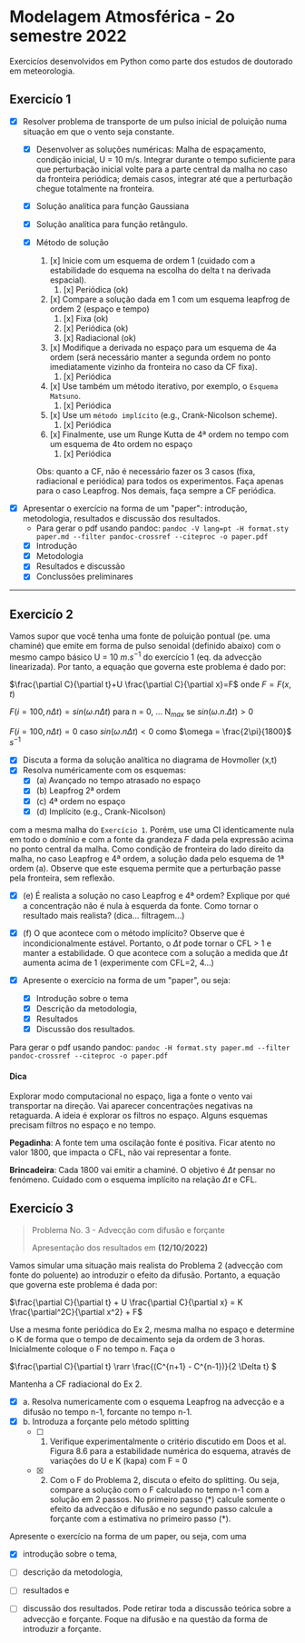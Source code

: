 # Modelagem Atmosférica - 2o semestre 2022
Exercicíos desenvolvidos em Python como parte dos estudos de doutorado em meteorologia.
## Exercicío 1
- [x] Resolver problema de transporte de um pulso inicial de poluição numa situação em que o vento seja constante.
   - [x] Desenvolver as soluções numéricas: Malha de espaçamento, condição inicial, U = 10 m/s. Integrar durante o tempo suficiente para que perturbação inicial volte para a parte central da malha no caso da fronteira periódica; demais casos, integrar até que a perturbação chegue totalmente na fronteira.
   - [x] Solução analítica para função Gaussiana
   - [x] Solução analítica para função retângulo.
   - [x] Método de solução
     1. [x] Inicie com um esquema de ordem 1 (cuidado com a estabilidade do esquema na escolha do delta t na derivada espacial).
        1. [x] Periódica (ok)
     2. [x] Compare a solução dada em 1 com um esquema leapfrog de ordem 2 (espaço e tempo)
        1. [x] Fixa (ok)
        2. [x] Periódica (ok)
        3. [x] Radiacional (ok)
     3. [x] Modifique a derivada no espaço para um esquema de 4a ordem (será necessário manter a segunda ordem no ponto imediatamente vizinho da fronteira no caso da CF fixa).
        1. [x] Periódica
     4. [x] Use também um método iterativo, por exemplo, o `Esquema Matsuno`.
        1. [x] Periódica
     5. [x] Use um `método implícito` (e.g., Crank-Nicolson scheme).
        1. [x] Periódica
     6. [x] Finalmente, use um Runge Kutta de 4ª ordem no tempo com um esquema de 4to ordem no espaço
        1. [x] Periódica
     
     Obs: quanto a CF, não é necessário fazer os 3 casos (fixa, radiacional e periódica) para todos os experimentos. Faça apenas para o caso Leapfrog. Nos demais, faça sempre a CF periódica.
     
- [x] Apresentar o exercício na forma de um "paper": introdução, metodologia, resultados e discussão dos resultados.    
  - Para gerar o pdf usando pandoc:
   `pandoc -V lang=pt -H format.sty paper.md --filter pandoc-crossref --citeproc -o paper.pdf`
  - [x] Introdução
  - [x] Metodologia
  - [x] Resultados e discussão
  - [x] Conclussões preliminares
---
## Exercicío 2
Vamos supor que você tenha uma fonte de poluição pontual (pe. uma chaminé) que emite em forma de pulso senoidal (definido abaixo) com o mesmo campo básico U = 10 $m.s^{-1}$ do exercício 1 (eq. da advecção linearizada). Por tanto, a equação que governa este problema é dado por:

$\frac{\partial C}{\partial t}+U \frac{\partial C}{\partial x}=F$ onde $F=F(x,t)$

$F(i=100, n\Delta t)= sin(\omega .n\Delta t)$ para n = 0, ... N$_{max}$ se $sin(\omega .n.\Delta t) > 0$

$F(i=100, n\Delta t)=0$ caso $sin(\omega .n\Delta t)< 0$ como $\omega = \frac{2\pi}{1800}$ $s^{-1}$
- [x] Discuta a forma da solução analítica no diagrama de Hovmoller (x,t)
- [x] Resolva numéricamente com os esquemas:
  - [x] (a) Avançado no tempo atrasado no espaço
  - [x] (b) Leapfrog 2ª ordem
  - [x] (c) 4ª ordem no espaço
  - [x] (d) Implícito (e.g., Crank-Nicolson)
  
com a mesma malha do `Exercício 1`. Porém, use uma CI identicamente nula em todo o domínio e com a fonte da grandeza $F$ dada pela expressão acima no ponto central da malha.
Como condição de fronteira do lado direito da malha, no caso Leapfrog e 4ª ordem, a solução dada pelo esquema de 1ª ordem (a). Observe que este esquema permite que a perturbação passe pela fronteira, sem reflexão.
- [x] (e) É realista a solução no caso Leapfrog e 4ª ordem? Explique por qué a concentração não é nula à esquerda da fonte. Como tornar o resultado mais realista? (dica... filtragem...)
- [x] (f) O que acontece com o método implícito? Observe que é incondicionalmente estável. Portanto, o $\Delta t$ pode tornar o CFL > 1 e manter a estabilidade. O que acontece com a solução a medida que $\Delta t$ aumenta acima de 1 (experimente com CFL=2, 4...)

- [x] Apresente o exercício na forma de um "paper", ou seja:
  - [x] Introdução sobre o tema
  - [x] Descrição da metodologia,
  - [x] Resultados
  - [x] Discussão dos resultados. 

Para gerar o pdf usando pandoc:
   `pandoc -H format.sty paper.md --filter pandoc-crossref --citeproc -o paper.pdf`
#### Dica
Explorar modo computacional no espaço, liga a fonte o vento vai transportar na direção. Vai aparecer concentrações negativas na retaguarda. A ideia é explorar os filtros no espaço. Alguns esquemas precisam filtros no espaço e no tempo.

**Pegadinha**: A fonte tem uma oscilação fonte é positiva. Ficar atento no valor 1800, que impacta o CFL, não vai representar a fonte.

**Brincadeira**: Cada 1800 vai emitir a chaminé. O objetivo é $\Delta t$ pensar no fenómeno. Cuidado com o esquema implícito na relação $\Delta t$ e CFL.

## Exercicío 3
> Problema No. 3  - Advecção com difusão e forçante
> 
> Apresentação dos resultados em **(12/10/2022)**

Vamos simular uma situação mais realista do Problema 2 (advecção com fonte do poluente) ao introduzir o efeito da difusão. Portanto, a equação que governa este problema é dada por:

$\frac{\partial C}{\partial t} + U \frac{\partial C}{\partial x} = K \frac{\partial^2C}{\partial x^2} + F$

Use a mesma fonte periódica do Ex 2, mesma malha no espaço e determine o K de forma que o tempo de decaimento seja da ordem de 3 horas. Inicialmente coloque o F no tempo n. Faça o 

$\frac{\partial C}{\partial t} \rarr \frac{(C^{n+1} - C^{n-1})}{2 \Delta t} $

Mantenha a CF radiacional do Ex 2. 

- [x] a. Resolva numericamente com o esquema Leapfrog na advecção e a difusão no tempo n-1, forcante no tempo n-1.
- [x] b. Introduza a forçante pelo método splitting
  - [ ] 1. Verifique experimentalmente o critério discutido em Doos et al. Figura 8.6  para a estabilidade numérica do esquema, através de variações do U e K (kapa) com F = 0
  - [x] 2. Com o F do Problema 2, discuta o efeito do splitting. Ou seja, compare a solução com o F calculado no tempo n-1 com a solução em 2 passos. No primeiro passo  (\*) calcule somente o efeito da advecção e difusão e no segundo passo calcule a forçante com a estimativa  no primeiro passo (\*).

Apresente o exercício na forma de um paper, ou seja,  com uma 
- [x] introdução sobre o tema, 
- [ ] descrição da metodologia, 
- [ ] resultados e 
- [ ] discussão dos resultados.  Pode retirar toda a discussão teórica  sobre a advecção e forçante. Foque na difusão e na questão da forma de introduzir a forçante.



